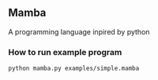 ## Mamba

A programming language inpired by python

### How to run example program

`python mamba.py examples/simple.mamba`

